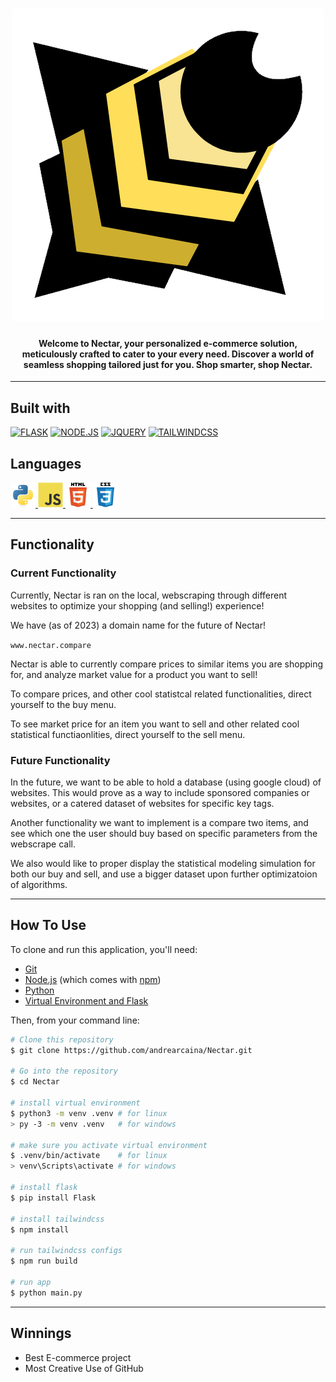 <h1 align="center">
  <img src="static/imgs/nectar.png" alt="logo">
</h1>

<h4 align="center">Welcome to Nectar, your personalized e-commerce solution, meticulously crafted to cater to your every need. Discover a world of seamless shopping tailored just for you. Shop smarter, shop Nectar.</h4>

<hr>

## Built with

[![FLASK](https://img.shields.io/badge/Flask-000000?style=for-the-badge&logo=flask&logoColor=white
)](https://flask.palletsprojects.com/en/3.0.x/) [![NODE.JS](https://img.shields.io/badge/Node.js-43853D?style=for-the-badge&logo=node.js&logoColor=white
)](https://nodejs.org/en) [![JQUERY](https://img.shields.io/badge/jQuery-0769AD?style=for-the-badge&logo=jquery&logoColor=white
)](https://jquery.com/)  [![TAILWINDCSS](https://img.shields.io/badge/Tailwind_CSS-38B2AC?style=for-the-badge&logo=tailwind-css&logoColor=white
)](https://tailwindcss.com/) 

## Languages

<a href="https://www.python.org/" target="_blank" rel="noreferrer"> 
  <img
    src="https://raw.githubusercontent.com/devicons/devicon/master/icons/python/python-original.svg"
    alt="javascript"
    width="40"
    height="40"
  />
</a>
<a href="https://developer.mozilla.org/en-US/docs/Web/JavaScript" target="_blank" rel="noreferrer"> 
  <img
    src="https://raw.githubusercontent.com/devicons/devicon/master/icons/javascript/javascript-original.svg"
    alt="javascript"
    width="40"
    height="40"
  />
</a>
<a href="https://www.w3.org/html/" target="_blank" rel="noreferrer">
  <img
    src="https://raw.githubusercontent.com/devicons/devicon/master/icons/html5/html5-original-wordmark.svg"
    alt="html5"
    width="40"
    height="40"
  />
</a>
<a href="https://www.w3schools.com/css/" target="_blank" rel="noreferrer">
  <img
    src="https://raw.githubusercontent.com/devicons/devicon/master/icons/css3/css3-original-wordmark.svg"
    alt="css3"
    width="40"
    height="40"
  />
</a>

<hr>

## Functionality
### Current Functionality
Currently, Nectar is ran on the local, webscraping through different websites to optimize your shopping (and selling!) experience!

We have (as of 2023) a domain name for the future of Nectar! 

```www.nectar.compare```

Nectar is able to currently compare prices to similar items you are shopping for, and analyze market value for a product you want to sell!

To compare prices, and other cool statistcal related functionalities, direct yourself to the buy menu.

To see market price for an item you want to sell and other related cool statistical functiaonlities, direct yourself to the sell menu.

### Future Functionality
In the future, we want to be able to hold a database (using google cloud) of websites. This would prove as a way to include sponsored companies or websites, or a catered dataset of websites for specific key tags.

Another functionality we want to implement is a compare two items, and see which one the user should buy based on specific parameters from the webscrape call. 

We also would like to proper display the statistical modeling simulation for both our buy and sell, and use a bigger dataset upon further optimizatoion of algorithms. 

<hr>

## How To Use

To clone and run this application, you'll need: 
* [Git](https://git-scm.com)
* [Node.js](https://nodejs.org/en/download/) (which comes with [npm](http://npmjs.com))
* [Python](https://www.python.org/downloads/)
* [Virtual Environment and Flask](https://flask.palletsprojects.com/en/3.0.x/installation/)

Then, from your command line:

```bash
# Clone this repository
$ git clone https://github.com/andrearcaina/Nectar.git

# Go into the repository
$ cd Nectar

# install virtual environment
$ python3 -m venv .venv # for linux
> py -3 -m venv .venv   # for windows

# make sure you activate virtual environment
$ .venv/bin/activate    # for linux
> venv\Scripts\activate # for windows

# install flask
$ pip install Flask

# install tailwindcss
$ npm install

# run tailwindcss configs
$ npm run build

# run app
$ python main.py
```

<hr>

## Winnings
- Best E-commerce project
- Most Creative Use of GitHub
